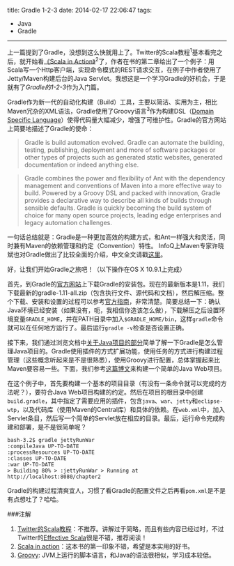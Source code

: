 title: Gradle 1-2-3
date: 2014-02-17 22:06:47
tags:
 - Java
 - Gradle
---

上一篇提到了Gradle，没想到这么快就用上了。Twitter的Scala教程<sup>1</sup>基本看完之后，就开始看[《Scala in Action》](http://www.amazon.com/Scala-Action-Nilanjan-Raychaudhuri/dp/1935182757/ref=sr_1_1?ie=UTF8&qid=1392621526&sr=8-1&keywords=scala+in+action)<sup>2</sup>了，作者在书的第二章给出了一个例子：用Scala写一个Http客户端，实现命令模式的REST请求交互，在例子中作者使用了Jetty/Maven构建后台的Java Servlet。我想这是一个学习Gradle的好机会，于是就有了*Gradle的1-2-3*作为入门篇。
<!-- more -->

Gradle作为新一代的自动化构建（Build）工具，主要以简洁、实用为主，相比Maven冗杂的XML语法，Gradle使用了Groovy语言<sup>3</sup>作为构建DSL（[Domain Specific Language](http://en.wikipedia.org/wiki/Domain-specific_language)）使得代码量大幅减少，增强了可维护性。Gradle的官方网站上简要地描述了Gradle的使命：

> Gradle is build automation evolved. Gradle can automate the building, testing, publishing, deployment and more of software packages or other types of projects such as generated static websites, generated documentation or indeed anything else.

> Gradle combines the power and flexibility of Ant with the dependency management and conventions of Maven into a more effective way to build. Powered by a Groovy DSL and packed with innovation, Gradle provides a declarative way to describe all kinds of builds through sensible defaults. Gradle is quickly becoming the build system of choice for many open source projects, leading edge enterprises and legacy automation challenges.

一句话总结就是：Gradle是一种更加高效的构建方式，和Ant一样强大和灵活，同时兼有Maven的依赖管理和约定（Convention）特性。 InfoQ上Maven专家许晓斌也对Gradle做出了比较全面的介绍，中文全文请戳[这里](http://www.infoq.com/cn/news/2011/04/xxb-maven-6-gradle)。

好，让我们开始Gradle之旅吧！（以下操作在OS X 10.9.1上完成）

首先，到Gradle的[官方网站](http://www.gradle.org/)上下载Gradle的安装包。现在的最新版本是1.11，我们下载最新的gradle-1.11-all.zip（包含执行文件、源代码和文档），然后解压缩。整个下载、安装和设置的过程可以参考[官方指南](http://www.gradle.org/docs/current/userguide/installation.html)，非常清楚。简要总结一下：确认Java环境已经安装（如果没有，呃，我相信你造该怎么做），下载解压之后设置环境变量`GRADLE_HOME`，并在PATH目录中加入`$GRADLE_HOME/bin`，这样`gradle`命令就可以在任何地方运行了。最后运行`gradle -v`检查是否设置正确。

接下来，我们通过浏览文档中[关于Java项目的部分](http://www.gradle.org/docs/current/userguide/tutorial_java_projects.html)简单了解一下Gradle是怎么管理Java项目的。Gradle使用插件的方式扩展功能，使用任务的方式进行构建过程管理（这些概念听起来是不是很熟悉），使用Groovy进行配置，总体掌握起来比Maven要容易一些。下面，我们参考[这篇博文](http://codetutr.com/2013/03/23/simple-gradle-web-application/)来构建一个简单的Java Web项目。

在这个例子中，首先要构建一个基本的项目目录（有没有一条命令就可以完成的方法呢？），要符合Java Web项目构建的约定。然后在项目的根目录中创建`build.gradle`，其中指定了需要应用的插件，包含`java`、`war`、`jetty`和`eclipse-wtp`，以及代码库（使用Maven的Central库）和具体的依赖。在`web.xml`中，加入Servlet条目，然后写一个简单的Servlet放在相应的目录。最后，运行命令完成构建和部署，是不是很简单呢？

```
bash-3.2$ gradle jettyRunWar
:compileJava UP-TO-DATE
:processResources UP-TO-DATE
:classes UP-TO-DATE
:war UP-TO-DATE
> Building 80% > :jettyRunWar > Running at http://localhost:8080/chapter2
```

Gradle的构建过程清爽宜人，习惯了看Gradle的配置文件之后再看`pom.xml`是不是有点想吐了？哈哈。

###注解

1. [Twitter的Scala教程](http://twitter.github.io/scala_school/index.html)：不推荐。讲解过于简略，而且有些内容已经过时，不过Twitter的[Effective Scala](http://twitter.github.io/effectivescala/)很是不错，推荐阅读！
2. [Scala in action](http://www.amazon.com/Scala-Action-Nilanjan-Raychaudhuri/dp/1935182757/ref=sr_1_1?ie=UTF8&qid=1392621526&sr=8-1&keywords=scala+in+action)：这本书的第一印象不错，希望是本实用的好书。
3. [Groovy](http://groovy.codehaus.org/): JVM上运行的脚本语言，和Java的语法很相似，学习成本较低。


